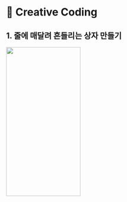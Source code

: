 # 🧩 Creative Coding

## 1. 줄에 매달려 흔들리는 상자 만들기

<img src="https://user-images.githubusercontent.com/47676921/143278893-41a05054-9afe-4e66-8b33-ef3b0ccb0f27.gif"  width="200" height="400">

